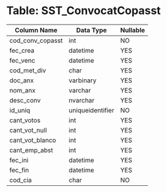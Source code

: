 # Table: SST_ConvocatCopasst

| Column Name | Data Type | Nullable |
|-------------|-----------|----------|
| cod_conv_copasst | int | NO |
| fec_crea | datetime | YES |
| fec_venc | datetime | YES |
| cod_met_div | char | YES |
| doc_anx | varbinary | YES |
| nom_anx | varchar | YES |
| desc_conv | nvarchar | YES |
| id_uniq | uniqueidentifier | NO |
| cant_votos | int | YES |
| cant_vot_null | int | YES |
| cant_vot_blanco | int | YES |
| cant_emp_abst | int | YES |
| fec_ini | datetime | YES |
| fec_fin | datetime | YES |
| cod_cia | char | NO |
